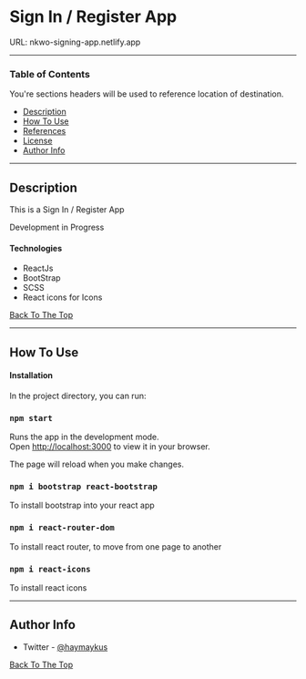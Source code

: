 # Sign In / Register App

URL: nkwo-signing-app.netlify.app

---

### Table of Contents

You're sections headers will be used to reference location of destination.

- [Description](#description)
- [How To Use](#how-to-use)
- [References](#references)
- [License](#license)
- [Author Info](#author-info)

---

## Description

This is a Sign In / Register App

Development in Progress

#### Technologies

- ReactJs
- BootStrap
- SCSS
- React icons for Icons

[Back To The Top](#read-me-template)

---

## How To Use

#### Installation

In the project directory, you can run:

### `npm start`

Runs the app in the development mode.\
Open [http://localhost:3000](http://localhost:3000) to view it in your browser.

The page will reload when you make changes.

### `npm i bootstrap react-bootstrap`

To install bootstrap into your react app

### `npm i react-router-dom`

To install react router, to move from one page to another

### `npm i react-icons`

To install react icons

---

## Author Info

- Twitter - [@haymaykus](https://twitter.com/haymaykus)

[Back To The Top](#read-me-template)
